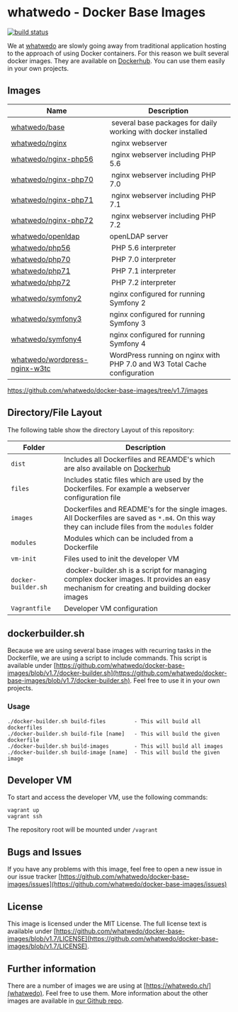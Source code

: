 # whatwedo - Docker Base Images

[![build status](https://dev.whatwedo.ch/whatwedo/docker-base-images/badges/v1.7/build.svg)](https://dev.whatwedo.ch/whatwedo/docker-base-images/commits/v1.7)

We at [whatwedo](https://whatwedo.ch/) are slowly going away from traditional application hosting to the approach of using Docker containers. For this reason we built several docker images. They are available on [Dockerhub](https://hub.docker.com/u/whatwedo/). You can use them easily in your own projects.

## Images
| Name | Description |
|---|---|
| [whatwedo/base](https://github.com/whatwedo/docker-base-images/tree/v1.7/images/base.md) | several base packages for daily working with docker installed |
| [whatwedo/nginx](https://github.com/whatwedo/docker-base-images/tree/v1.7/images/nginx.md) | nginx webserver |
| [whatwedo/nginx-php56](https://github.com/whatwedo/docker-base-images/tree/v1.7/images/nginx-php56.md) | nginx webserver including PHP 5.6 |
| [whatwedo/nginx-php70](https://github.com/whatwedo/docker-base-images/tree/v1.7/images/nginx-php70.md) | nginx webserver including PHP 7.0 |
| [whatwedo/nginx-php71](https://github.com/whatwedo/docker-base-images/tree/v1.7/images/nginx-php72.md) | nginx webserver including PHP 7.1 |
| [whatwedo/nginx-php72](https://github.com/whatwedo/docker-base-images/tree/v1.7/images/nginx-php72.md) | nginx webserver including PHP 7.2 |
| [whatwedo/openldap](https://github.com/whatwedo/docker-base-images/tree/v1.7/images/openldap.md) | openLDAP server |
| [whatwedo/php56](https://github.com/whatwedo/docker-base-images/tree/v1.7/images/php56.md) | PHP 5.6 interpreter |
| [whatwedo/php70](https://github.com/whatwedo/docker-base-images/tree/v1.7/images/php70.md) | PHP 7.0 interpreter |
| [whatwedo/php71](https://github.com/whatwedo/docker-base-images/tree/v1.7/images/php71.md) | PHP 7.1 interpreter |
| [whatwedo/php72](https://github.com/whatwedo/docker-base-images/tree/v1.7/images/php72.md) | PHP 7.2 interpreter |
| [whatwedo/symfony2](https://github.com/whatwedo/docker-base-images/tree/v1.7/images/symfony2.md) | nginx configured for running Symfony 2 |
| [whatwedo/symfony3](https://github.com/whatwedo/docker-base-images/tree/v1.7/images/symfony3.md) | nginx configured for running Symfony 3 |
| [whatwedo/symfony4](https://github.com/whatwedo/docker-base-images/tree/v1.7/images/symfony4.md) | nginx configured for running Symfony 4 |
| [whatwedo/wordpress-nginx-w3tc](https://github.com/whatwedo/docker-base-images/tree/v1.7/images/wordpress-nginx-w3tc.md) | WordPress running on nginx with PHP 7.0 and W3 Total Cache configuration |

https://github.com/whatwedo/docker-base-images/tree/v1.7/images

## Directory/File Layout
The following table show the directory Layout of this repository:

| Folder | Description |
|---|---|
| `dist`  	| Includes all Dockerfiles and REAMDE's which are also available on [Dockerhub](https://hub.docker.com/u/whatwedo/)|
| `files` | Includes static files which are used by the Dockerfiles. For example a webserver configuration file |
| `images` | Dockerfiles and README's for the single images. All Dockerfiles are saved as `*.m4`. On this way they can include files from the `modules` folder |
| `modules`| Modules which can be included from a Dockerfile |
| `vm-init`| Files used to init the developer VM |
| `docker-builder.sh`| docker-builder.sh is a script for managing complex docker images. It provides an easy mechanism for creating and building docker images |
| `Vagrantfile`| Developer VM configuration |  

## dockerbuilder.sh
Because we are using several base images with recurring tasks in the Dockerfile, we are using a script to include commands. This script is available under [https://github.com/whatwedo/docker-base-images/blob/v1.7/docker-builder.sh](https://github.com/whatwedo/docker-base-images/blob/v1.7/docker-builder.sh). Feel free to use it in your own projects.

### Usage

```
./docker-builder.sh build-files         - This will build all dockerfiles
./docker-builder.sh build-file [name]   - This will build the given dockerfile
./docker-builder.sh build-images        - This will build all images
./docker-builder.sh build-image [name]  - This will build the given image
```

## Developer VM
To start and access the developer VM, use the following commands:

```
vagrant up
vagrant ssh
```

The repository root will be mounted under `/vagrant`

## Bugs and Issues
If you have any problems with this image, feel free to open a new issue in our issue tracker [https://github.com/whatwedo/docker-base-images/issues](https://github.com/whatwedo/docker-base-images/issues)

## License
This image is licensed under the MIT License. The full license text is available under [https://github.com/whatwedo/docker-base-images/blob/v1.7/LICENSE](https://github.com/whatwedo/docker-base-images/blob/v1.7/LICENSE).

## Further information
There are a number of images we are using at [https://whatwedo.ch/](whatwedo). Feel free to use them. More information about the other images are available in [our Github repo](https://github.com/whatwedo/docker-base-images).
